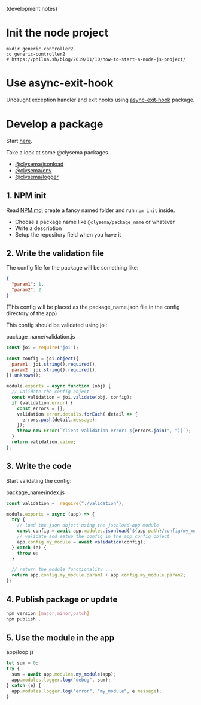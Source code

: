 (development notes)

# Init the node project

```
mkdir generic-controller2
cd generic-controller2
# https://philna.sh/blog/2019/01/10/how-to-start-a-node-js-project/
```

# Use async-exit-hook

Uncaught exception handler and exit hooks using [async-exit-hook](https://github.com/tapppi/async-exit-hook) package.

# Develop a package

Start [here](https://medium.freecodecamp.org/how-to-make-a-beautiful-tiny-npm-package-and-publish-it-2881d4307f78).

Take a look at some @clysema packages.

* [@clysema/jsonload](https://www.npmjs.com/package/@clysema/jsonload)
* [@clysema/env](https://www.npmjs.com/package/@clysema/env)
* [@clysema/logger](https://www.npmjs.com/package/@clysema/logger)

## 1. NPM init

Read [NPM.md](./NPM.md), create a fancy named folder and run `npm init` inside.

* Choose a package name like `@clysema/package_name` or whatever
* Write a description
* Setup the repository field when you have it

## 2. Write the validation file

The config file for the package will be something like:
```json
{
  "param1": 1,
  "param2": 2
}
```
(This config will be placed as the package_name.json file in the config directory of the app)

This config should be validated using joi:

package_name/validation.js
```js
const joi = require('joi');

const config = joi.object({
  param1: joi.string().required(),
  param2: joi.string().required(),
}).unknown();

module.exports = async function (obj) {
  // validate the config object
  const validation = joi.validate(obj, config);
  if (validation.error) {
    const errors = [];
    validation.error.details.forEach( detail => {
      errors.push(detail.message);
    });
    throw new Error(`client validation error: ${errors.join(", ")}`);
  }
  return validation.value;
};
```

## 3. Write the code

Start validating the config:

package_name/index.js
```js
const validation =  require("./validation");

module.exports = async (app) => {
  try {
    // load the json object using the jsonload app module
    const config = await app.modules.jsonload(`${app.path}/config/my_module.json`);
    // validate and setup the config in the app.config object
    app.config.my_module = await validation(config);
  } catch (e) {
    throw e;
  }

  // return the module functionality ...
  return app.config.my_module.param1 + app.config.my_module.param2;
};
```


## 4. Publish package or update

```bash
npm version [major,minor,patch]
npm publish .
```

## 5. Use the module in the app

app/loop.js
```js
let sum = 0;
try {
  sum = await app.modules.my_module(app);
  app.modules.logger.log("debug", sum);
} catch (e) {
  app.modules.logger.log("error", "my_module", e.message);
}
```
